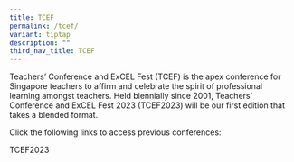 ```yaml
---
title: TCEF
permalink: /tcef/
variant: tiptap
description: ""
third_nav_title: TCEF
---
```

<p>Teachers’ Conference and ExCEL Fest (TCEF) is the apex conference for
Singapore teachers to affirm and celebrate the spirit of professional learning
amongst teachers. Held biennially since 2001, Teachers’ Conference and
ExCEL Fest 2023 (TCEF2023) will be our first edition that takes a blended
format.</p>
<p>Click the following links to access previous conferences:</p>
<p>TCEF2023</p>
